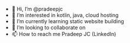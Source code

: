 - 👋 Hi, I’m @pradeepjc
- 👀 I’m interested in kotlin, java, cloud hosting
- 🌱 I’m currently learning static website building
- 💞️ I’m looking to collaborate on 
- 📫 How to reach me Pradeep JC (LinkedIn)

<!---
pradeepjc/pradeepjc is a ✨ special ✨ repository because its `README.md` (this file) appears on your GitHub profile.
You can click the Preview link to take a look at your changes.
--->
